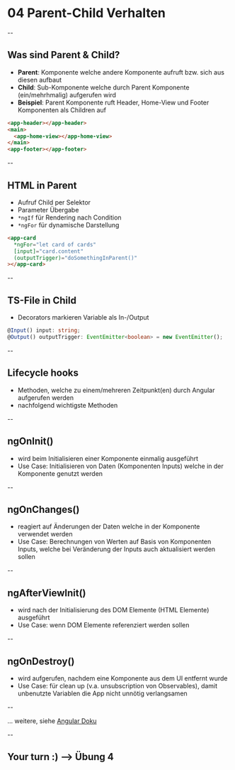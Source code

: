 # 04 Parent-Child Verhalten

--

## Was sind Parent & Child?

- **Parent**: Komponente welche andere Komponente aufruft bzw. sich aus diesen aufbaut
- **Child**: Sub-Komponente welche durch Parent Komponente (ein/mehrhmalig) aufgerufen wird
- **Beispiel**: Parent Komponente ruft Header, Home-View und Footer Komponenten als Children auf

```html
<app-header></app-header>
<main>
  <app-home-view></app-home-view>
</main>
<app-footer></app-footer>
```

--

## HTML in Parent

- Aufruf Child per Selektor
- Parameter Übergabe
- `*ngIf` für Rendering nach Condition
- `*ngFor` für dynamische Darstellung

```html
<app-card
  *ngFor="let card of cards"
  [input]="card.content"
  (outputTrigger)="doSomethingInParent()"
></app-card>
```

--

## TS-File in Child

- Decorators markieren Variable als In-/Output

```typescript
@Input() input: string;
@Output() outputTrigger: EventEmitter<boolean> = new EventEmitter();
```

--

## Lifecycle hooks

- Methoden, welche zu einem/mehreren Zeitpunkt(en) durch Angular aufgerufen werden
- nachfolgend wichtigste Methoden

--

## ngOnInit()

- wird beim Initialisieren einer Komponente einmalig ausgeführt
- Use Case: Initialisieren von Daten (Komponenten Inputs) welche in der Komponente genutzt werden

--

## ngOnChanges()

- reagiert auf Änderungen der Daten welche in der Komponente verwendet werden
- Use Case: Berechnungen von Werten auf Basis von Komponenten Inputs, welche bei Veränderung der Inputs auch aktualisiert werden sollen

--

## ngAfterViewInit()

- wird nach der Initialisierung des DOM Elemente (HTML Elemente) ausgeführt
- Use Case: wenn DOM Elemente referenziert werden sollen

--

## ngOnDestroy()

- wird aufgerufen, nachdem eine Komponente aus dem UI entfernt wurde
- Use Case: für clean up (v.a. unsubscription von Observables), damit unbenutzte Variablen die App nicht unnötig verlangsamen

--

... weitere, siehe [Angular Doku](https://angular.io/guide/lifecycle-hooks)

--

## Your turn :) --> Übung 4
